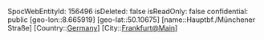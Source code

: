 ﻿---
location: [50.10675,8.665919]
type: Station
tags:
- geo/Station

---
SpocWebEntityId: 156496
isDeleted: false
isReadOnly: false
confidential: public
[geo-lon::8.665919]
[geo-lat::50.10675]
[name::Hauptbf./Münchener Straße]
[Country::[Germany](geo/Continent/Europe/Germany.md)]
[City::[Frankfurt@Main](geo/Continent/Europe/Germany/Hessen/Frankfurt@Main.md)]

